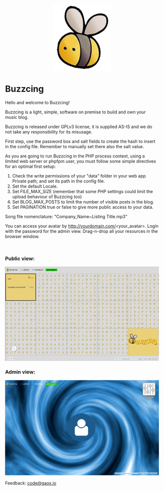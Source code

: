 <p align="center">
    <a href="https://buzzcing.5mode-foss.eu">
        <img src="./Public/static/res/AFlogo.png" width="188" title="Buzzcing" alt="Buzzcing">
    </a>
</p>

# Buzzcing

Hello and welcome to Buzzcing!<br>
	  
Buzzcing is a light, simple, software on premise to build and own your music blog.<br>
	   
Buzzcing is released under GPLv3 license, it is supplied AS-IS and we do not take any responsibility for its misusage.<br>
	   
First step, use the password box and salt fields to create the hash to insert in the config file. Remember to manually set there also the salt value.<br>
	   
As you are going to run Buzzcing in the PHP process context, using a limited web server or phpfpm user, you must follow some simple directives for an optimal first setup:<br>

<ol>
<li>Check the write permissions of your "data" folder in your web app Private path; and set its path in the config file.</li>
<li>Set the default Locale.</li>
<li>Set FILE_MAX_SIZE (remember that some PHP settings could limit the upload behaviour of Buzzcing too)</li>
<li>Set BLOG_MAX_POSTS to limit the number of visible posts in the blog.</li>
<li>Set PAGINATION true or false to give more public access to your data.</li>
</ol> 

Song file nomenclature: "Company_Name~Listing Title.mp3"

You can access your avatar by http://yourdomain.com/<your_avatar>. Login with the password for the admin view. Drag-n-drop all your resources in the browser window.<br>

<br>

### Public view:

![Buzzcing in action #1](/Public/static/res/screenshot1.png)<br>

### Admin view:

![Buzzcing in action #2](/Public/static/res/screenshot2.png)<br>

Feedback: <a href="mailto:code@gaox.io" style="color:#e6d236;">code@gaox.io</a>

